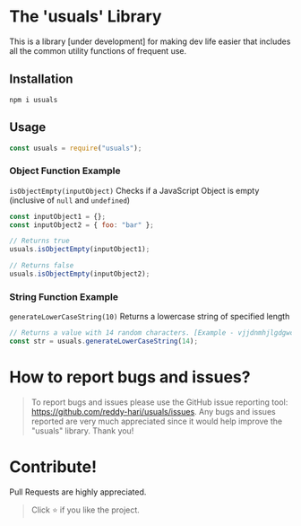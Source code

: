 # The 'usuals' Library

This is a library [under development] for making dev life easier that includes all the common utility functions of frequent use.

## Installation

```
npm i usuals
```

## Usage

```javascript
const usuals = require("usuals");
```

### Object Function Example

`isObjectEmpty(inputObject)`
Checks if a JavaScript Object is empty (inclusive of `null` and `undefined`)

```javascript
const inputObject1 = {};
const inputObject2 = { foo: "bar" };

// Returns true
usuals.isObjectEmpty(inputObject1);

// Returns false
usuals.isObjectEmpty(inputObject2);
```

### String Function Example

`generateLowerCaseString(10)`
Returns a lowercase string of specified length

```javascript
// Returns a value with 14 random characters. [Example - vjjdnmhjlgdgwc]
const str = usuals.generateLowerCaseString(14);
```

# <a name="bugs"></a> How to report bugs and issues?

> To report bugs and issues please use the GitHub issue reporting tool: https://github.com/reddy-hari/usuals/issues.
Any bugs and issues reported are very much appreciated since it would help improve the "usuals" library. Thank you!

# <a name="contribute"></a> Contribute!

Pull Requests are highly appreciated.

> Click :star: if you like the project.
